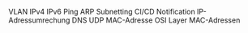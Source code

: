 VLAN
IPv4
IPv6
Ping
ARP
Subnetting
CI/CD Notification
IP-Adressumrechung
DNS
UDP
MAC-Adresse
OSI Layer
MAC-Adressen


